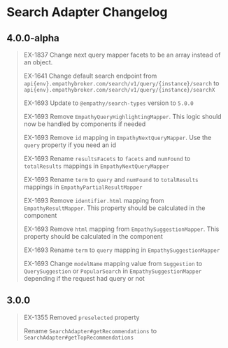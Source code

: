 # Search Adapter Changelog

## 4.0.0-alpha

> EX-1837 Change next query mapper facets to be an array instead of an object.
>
> EX-1641 Change default search endpoint from `api{env}.empathybroker.com/search/v1/query/{instance}/search` to `api{env}.empathybroker.com/search/v1/query/{instance}/searchX`
>
> EX-1693 Update to `@empathy/search-types` version to `5.0.0`
>
> EX-1693 Remove `EmpathyQueryHighlightingMapper`. This logic should now be handled by components if needed
>
> EX-1693 Remove `id` mapping in `EmpathyNextQueryMapper`. Use the `query` property if you need an id
>
> EX-1693 Rename `resultsFacets` to `facets` and `numFound` to `totalResults` mappings in `EmpathyNextQueryMapper`
>
> EX-1693 Rename `term` to `query` and `numFound` to `totalResults` mappings in `EmpathyPartialResultMapper`
>
> EX-1693 Remove `identifier.html` mapping from `EmpathyResultMapper`. This property should be calculated in the component
>
> EX-1693 Remove `html` mapping from `EmpathySuggestionMapper`. This property should be calculated in the component
>
> EX-1693 Rename `term` to `query` mapping in `EmpathySuggestionMapper`
>
> EX-1693 Change `modelName` mapping value from `Suggestion` to `QuerySuggestion` or `PopularSearch` in `EmpathySuggestionMapper` depending if the request had query or not

## 3.0.0

> EX-1355 Removed `preselected` property
>
> Rename `SearchAdapter#getRecommendations` to `SearchAdapter#getTopRecommendations`
